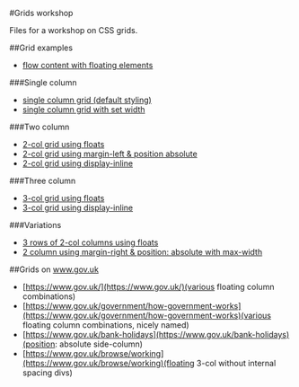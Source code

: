 #Grids workshop

Files for a workshop on CSS grids.

##Grid examples

* [flow content with floating elements](http://jsbin.com/AfAzaMiP/2/)

###Single column

* [single column grid (default styling)](http://jsbin.com/acURoyu/3/)
* [single column grid with set width](http://jsbin.com/izamOFIK/1/)

###Two column

* [2-col grid using floats](http://jsbin.com/OLaXulI/9/)
* [2-col grid using margin-left & position absolute](http://jsbin.com/ItIMIfiG/4/)
* [2-col grid using display-inline](http://jsbin.com/IfUZubO/2/)

###Three column

* [3-col grid using floats](http://jsbin.com/OLaXulI/8/)
* [3-col grid using display-inline](http://jsbin.com/UVeWuJe/1/)

###Variations

* [3 rows of 2-col columns using floats](http://jsbin.com/OLaXulI/10)
* [2 column using margin-right & position: absolute with max-width](http://jsbin.com/akEVaRi/2/)

##Grids on www.gov.uk

* [https://www.gov.uk/](https://www.gov.uk/)(various floating column combinations)
* [https://www.gov.uk/government/how-government-works](https://www.gov.uk/government/how-government-works)(various floating column combinations, nicely named)
* [https://www.gov.uk/bank-holidays](https://www.gov.uk/bank-holidays)(position: absolute side-column)
* [https://www.gov.uk/browse/working](https://www.gov.uk/browse/working)(floating 3-col without internal spacing divs)
